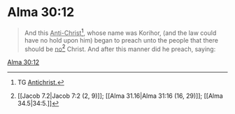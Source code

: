 # Alma 30:12

> And this <u>Anti-Christ</u>[^a], whose name was Korihor, (and the law could have no hold upon him) began to preach unto the people that there should be <u>no</u>[^b] Christ. And after this manner did he preach, saying:

[Alma 30:12](https://www.churchofjesuschrist.org/study/scriptures/bofm/alma/30?lang=eng&id=p12#p12)


[^a]: TG [Antichrist.](https://www.churchofjesuschrist.org/study/scriptures/tg/antichrist?lang=eng)
[^b]: [[Jacob 7.2|Jacob 7:2 (2, 9)]]; [[Alma 31.16|Alma 31:16 (16, 29)]]; [[Alma 34.5|34:5.]]
